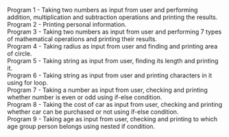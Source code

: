 Program 1 - Taking two numbers as input from user and performing addition, multiplication and subtraction operations and               printing the results.      
Program 2 - Printing personal information.                                      
Program 3 - Taking two numbers as input from user and performing 7 types of mathematical operations and printing their                 results.     
Program 4 - Taking radius as input from user and finding and printing area of circle.       
Program 5 - Taking string as input from user, finding its length and printing it.    
Program 6 - Taking string as input from user and printing characters in it using for loop.    
Program 7 - Taking a number as input from user, checking and printing whether number is even or odd using if-else condition.     
Program 8 - Taking the cost of car as input from user, checking and printing whether car can be purchased or not using if-else condition.   
Program 9 - Taking age as input from user, checking and printing to which age group person belongs using nested if condition.
